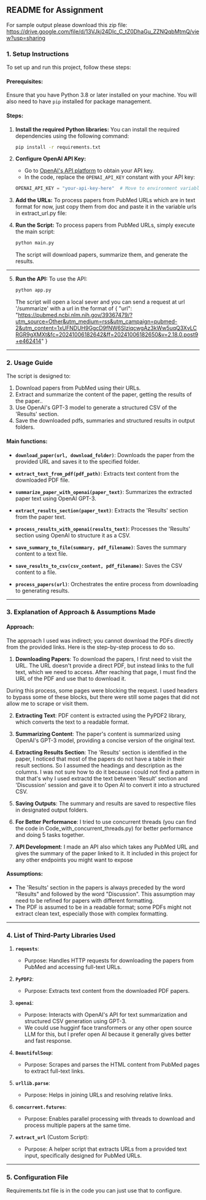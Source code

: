 ## README for Assignment
For sample output please download this zip file: https://drive.google.com/file/d/13VJkj24DIc_C_tZ0DhaGu_ZZNQqbMtmQ/view?usp=sharing

### 1. **Setup Instructions**

To set up and run this project, follow these steps:

#### Prerequisites:
Ensure that you have Python 3.8 or later installed on your machine. You will also need to have `pip` installed for package management.

#### Steps:

1. **Install the required Python libraries:**
   You can install the required dependencies using the following command:
   ```bash
   pip install -r requirements.txt
   ```

2. **Configure OpenAI API Key:**
   - Go to [OpenAI's API platform](https://platform.openai.com/) to obtain your API key.
   - In the code, replace the `OPENAI_API_KEY` constant with your API key:
   ```python
   OPENAI_API_KEY = "your-api-key-here"  # Move to environment variable
   ```

3. **Add the URLs:**
   To process papers from PubMed URLs which are in text format for now, just copy them from doc and paste it in the variable urls in extract_url.py file:

  
4. **Run the Script:**
   To process papers from PubMed URLs, simply execute the main script:
   ```bash
   python main.py
   ```

   The script will download papers, summarize them, and generate the results.

---

5. **Run the API:**
   To use the API:
   ```bash
   python app.py
   ```

   The script will open a local sever and you can send a request at url '/summarize' with a url in the format of
   {
    "url": "https://pubmed.ncbi.nlm.nih.gov/39367479/?utm_source=Other&utm_medium=rss&utm_campaign=pubmed-2&utm_content=1xUFNDUH9GgcD9fNW6SIziqcwgAz3kWw5uqQ3XvLCRGR9gXMXt&fc=20241006182642&ff=20241006182650&v=2.18.0.post9+e462414"
}

---

### 2. **Usage Guide**

The script is designed to:

1. Download papers from PubMed using their URLs.
2. Extract and summarize the content of the paper, getting the results of the paper..
3. Use OpenAI's GPT-3 model to generate a structured CSV of the 'Results' section.
4. Save the downloaded pdfs, summaries and structured results in output folders.

#### Main functions:

- **`download_paper(url, download_folder)`**:
   Downloads the paper from the provided URL and saves it to the specified folder.

- **`extract_text_from_pdf(pdf_path)`**:
   Extracts text content from the downloaded PDF file.

- **`summarize_paper_with_openai(paper_text)`**:
   Summarizes the extracted paper text using OpenAI GPT-3.

- **`extract_results_section(paper_text)`**:
   Extracts the 'Results' section from the paper text.

- **`process_results_with_openai(results_text)`**:
   Processes the 'Results' section using OpenAI to structure it as a CSV.

- **`save_summary_to_file(summary, pdf_filename)`**:
   Saves the summary content to a text file.

- **`save_results_to_csv(csv_content, pdf_filename)`**:
   Saves the CSV content to a file.

- **`process_papers(url)`**:
   Orchestrates the entire process from downloading to generating results.

---

### 3. **Explanation of Approach & Assumptions Made**

#### Approach:
The approach I used was indirect; you cannot download the PDFs directly from the provided links. Here is the step-by-step process to do so.

1. **Downloading Papers**: To download the papers, I first need to visit the URL. The URL doesn't provide a direct PDF, but instead links to the full text, which we need to access. After reaching that page, I must find the URL of the PDF and use that to download it.

During this process, some pages were blocking the request. I used headers to bypass some of these blocks, but there were still some pages that did not allow me to scrape or visit them.

2. **Extracting Text**: PDF content is extracted using the PyPDF2 library, which converts the text to a readable format.
3. **Summarizing Content**: The paper's content is summarized using OpenAI's GPT-3 model, providing a concise version of the original text.
4. **Extracting Results Section**: The 'Results' section is identified in the paper, I noticed that most of the papers do not have a table in their result sections. So I assumed the headings and description as the columns. I was not sure how to do it because i could not find a pattern in that that's why I used extractd the text between 'Result' section and 'Discussion' session and gave it to Open AI to convert it into a structured CSV. 

5. **Saving Outputs**: The summary and results are saved to respective files in designated output folders.

6. **For Better Performance**: I tried to use concurrent threads (you can find the code in Code_with_concurrent_threads.py) for better performance and doing 5 tasks together.

7. **API Development**: I made an API also which takes any PubMed URL and gives the summary of the paper linked to it. It included in this project for any other endpoints you might want to expose




#### Assumptions:
- The 'Results' section in the papers is always preceded by the word "Results" and followed by the word "Discussion". This assumption may need to be refined for papers with different formatting.
- The PDF is assumed to be in a readable format; some PDFs might not extract clean text, especially those with complex formatting.

---

### 4. **List of Third-Party Libraries Used**

1. **`requests`**:
   - Purpose: Handles HTTP requests for downloading the papers from PubMed and accessing full-text URLs.
   
2. **`PyPDF2`**:
   - Purpose: Extracts text content from the downloaded PDF papers.

3. **`openai`**:
   - Purpose: Interacts with OpenAI's API for text summarization and structured CSV generation using GPT-3.
   - We could use hugginf face transformers or any other open source LLM for this, but I prefer open AI because it generally gives better and fast response.

4. **`BeautifulSoup`**:
   - Purpose: Scrapes and parses the HTML content from PubMed pages to extract full-text links.

5. **`urllib.parse`**:
   - Purpose: Helps in joining URLs and resolving relative links.

6. **`concurrent.futures`**:
   - Purpose: Enables parallel processing with threads to download and process multiple papers at the same time.

7. **`extract_url`** (Custom Script):
   - Purpose: A helper script that extracts URLs from a provided text input, specifically designed for PubMed URLs.

---

### 5. **Configuration File** 

Requirements.txt file is in the code you can just use that to configure.

